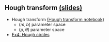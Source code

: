 ## **Hough transform** [(slides)](/pages/c_04b_hough_transform/Hough_transform.pdf)
- Hough transform [(Hough transform notebook)](/pages/c_04b_hough_transform/hough_transform_nb/)
  - $(m,b)$ parameter space
  - $(\rho,\theta)$ parameter space
- [Ex4: Hough circles](/pages/c_04b_hough_transform/ex4/)

